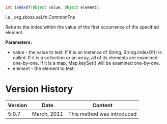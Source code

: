 ``` java
int indexOf(Object value, Object element);
```

  
i.e.,
<javadoc method="indexOf(java.lang.Object, java.lang.Object)">org.zkoss.xel.fn.CommonFns</javadoc>

Returns the index within the value of the first occurrence of the
specified element.

**Parameters:**

- value - the value to test. If it is an instance of String,
  String.indexOf() is called. If it is a collection or an array, all of
  its elements are examined one-by-one. If it is a map, Map.keySet()
  will be examined one-by-one.
- element - the element to test.

# Version History

| Version | Date        | Content                    |
|---------|-------------|----------------------------|
| 5.0.7   | March, 2011 | This method was introduced |
